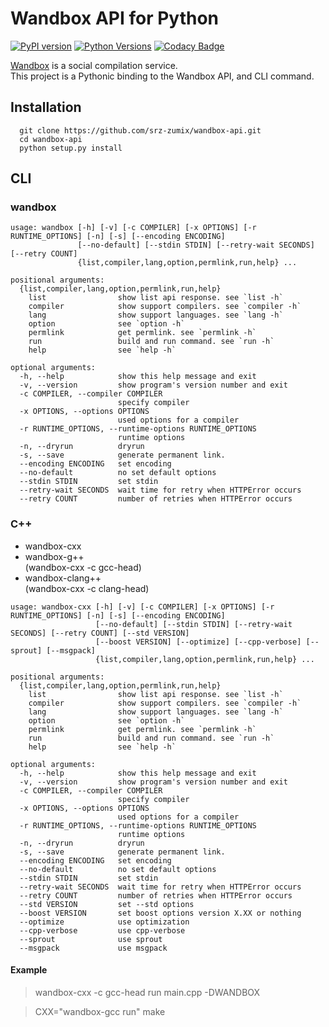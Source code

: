 # Wandbox API for Python

[![PyPI version](https://badge.fury.io/py/wandbox-api.svg)](https://badge.fury.io/py/wandbox-api)
[![Python Versions](https://img.shields.io/pypi/pyversions/wandbox_api.svg)](https://pypi.org/project/wandbox-api/)
[![Codacy Badge](https://api.codacy.com/project/badge/Grade/2ff3eb34b617416c97f590b45b5e82fe)](https://app.codacy.com/manual/srz-zumix/wandbox-api?utm_source=github.com&utm_medium=referral&utm_content=srz-zumix/wandbox-api&utm_campaign=Badge_Grade_Settings)

[Wandbox](http://melpon.org/wandbox/) is a social compilation service.  
This project is a Pythonic binding to the Wandbox API, and CLI command.

## Installation

```
  git clone https://github.com/srz-zumix/wandbox-api.git
  cd wandbox-api
  python setup.py install
```

## CLI

### wandbox

```
usage: wandbox [-h] [-v] [-c COMPILER] [-x OPTIONS] [-r RUNTIME_OPTIONS] [-n] [-s] [--encoding ENCODING]
               [--no-default] [--stdin STDIN] [--retry-wait SECONDS] [--retry COUNT]
               {list,compiler,lang,option,permlink,run,help} ...

positional arguments:
  {list,compiler,lang,option,permlink,run,help}
    list                show list api response. see `list -h`
    compiler            show support compilers. see `compiler -h`
    lang                show support languages. see `lang -h`
    option              see `option -h`
    permlink            get permlink. see `permlink -h`
    run                 build and run command. see `run -h`
    help                see `help -h`

optional arguments:
  -h, --help            show this help message and exit
  -v, --version         show program's version number and exit
  -c COMPILER, --compiler COMPILER
                        specify compiler
  -x OPTIONS, --options OPTIONS
                        used options for a compiler
  -r RUNTIME_OPTIONS, --runtime-options RUNTIME_OPTIONS
                        runtime options
  -n, --dryrun          dryrun
  -s, --save            generate permanent link.
  --encoding ENCODING   set encoding
  --no-default          no set default options
  --stdin STDIN         set stdin
  --retry-wait SECONDS  wait time for retry when HTTPError occurs
  --retry COUNT         number of retries when HTTPError occurs
```

### C++

* wandbox-cxx
* wandbox-g++  
  (wandbox-cxx -c gcc-head)
* wandbox-clang++  
  (wandbox-cxx -c clang-head)

```
usage: wandbox-cxx [-h] [-v] [-c COMPILER] [-x OPTIONS] [-r RUNTIME_OPTIONS] [-n] [-s] [--encoding ENCODING]
                   [--no-default] [--stdin STDIN] [--retry-wait SECONDS] [--retry COUNT] [--std VERSION]
                   [--boost VERSION] [--optimize] [--cpp-verbose] [--sprout] [--msgpack]
                   {list,compiler,lang,option,permlink,run,help} ...

positional arguments:
  {list,compiler,lang,option,permlink,run,help}
    list                show list api response. see `list -h`
    compiler            show support compilers. see `compiler -h`
    lang                show support languages. see `lang -h`
    option              see `option -h`
    permlink            get permlink. see `permlink -h`
    run                 build and run command. see `run -h`
    help                see `help -h`

optional arguments:
  -h, --help            show this help message and exit
  -v, --version         show program's version number and exit
  -c COMPILER, --compiler COMPILER
                        specify compiler
  -x OPTIONS, --options OPTIONS
                        used options for a compiler
  -r RUNTIME_OPTIONS, --runtime-options RUNTIME_OPTIONS
                        runtime options
  -n, --dryrun          dryrun
  -s, --save            generate permanent link.
  --encoding ENCODING   set encoding
  --no-default          no set default options
  --stdin STDIN         set stdin
  --retry-wait SECONDS  wait time for retry when HTTPError occurs
  --retry COUNT         number of retries when HTTPError occurs
  --std VERSION         set --std options
  --boost VERSION       set boost options version X.XX or nothing
  --optimize            use optimization
  --cpp-verbose         use cpp-verbose
  --sprout              use sprout
  --msgpack             use msgpack
```

#### Example

> wandbox-cxx -c gcc-head run main.cpp -DWANDBOX

> CXX="wandbox-gcc run" make
